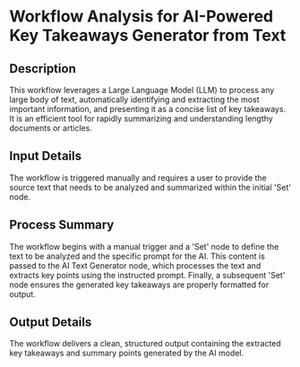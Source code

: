 # Workflow Analysis for AI-Powered Key Takeaways Generator from Text

## Description
This workflow leverages a Large Language Model (LLM) to process any large body of text, automatically identifying and extracting the most important information, and presenting it as a concise list of key takeaways. It is an efficient tool for rapidly summarizing and understanding lengthy documents or articles.

## Input Details
The workflow is triggered manually and requires a user to provide the source text that needs to be analyzed and summarized within the initial 'Set' node.

## Process Summary
The workflow begins with a manual trigger and a 'Set' node to define the text to be analyzed and the specific prompt for the AI. This content is passed to the AI Text Generator node, which processes the text and extracts key points using the instructed prompt. Finally, a subsequent 'Set' node ensures the generated key takeaways are properly formatted for output.

## Output Details
The workflow delivers a clean, structured output containing the extracted key takeaways and summary points generated by the AI model.
